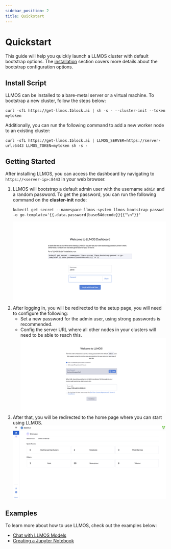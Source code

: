 ```yaml
---
sidebar_position: 2
title: Quickstart
---
```


# Quickstart

This guide will help you quickly launch a LLMOS cluster with default bootstrap options. The [installation](./installation) section covers more details about the bootstrap configuration options.

## Install Script

LLMOS can be installed to a bare-metal server or a virtual machine. To bootstrap a new cluster, follow the steps below:

```shell
curl -sfL https://get-llmos.1block.ai | sh -s - --cluster-init --token mytoken
```

Additionally, you can run the following command to add a new worker node to an existing cluster:
```shell
curl -sfL https://get-llmos.1block.ai | LLMOS_SERVER=https://server-url:6443 LLMOS_TOKEN=mytoken sh -s -
```

## Getting Started

After installing LLMOS, you can access the dashboard by navigating to `https://<server-ip>:8443` in your web browser.

1. LLMOS will bootstrap a default admin user with the username `admin` and a random password. To get the password, you can run the following command on the **cluster-init** node:
    ```shell
    kubectl get secret --namespace llmos-system llmos-bootstrap-passwd -o go-template='{{.data.password|base64decode}}{{"\n"}}'
    ```
    ![first-login](/img/docs/auth-first-login.png)
1. After logging in, you will be redirected to the setup page, you will need to configure the following:
    - Set a new password for the admin user, using strong passwords is recommended.
    - Config the server URL where all other nodes in your clusters will need to be able to reach this.
    ![setup](/img/docs/auth-first-login-setup.png)
1. After that, you will be redirected to the home page where you can start using LLMOS.
    ![home-page](/img/docs/home-page.png)

## Examples

To learn more about how to use LLMOS, check out the examples below:

- [Chat with LLMOS Models](./user_guide/llm_management/serve)
- [Creating a Jupyter Notebook](./user_guide/llm_management/notebooks#create-a-notebook)

[//]: # (TODO: add more examples)
[//]: # (- [Chat with LLMOS Models with Streaming]&#40;./examples/chat-streaming&#41;)
[//]: # (- [Creating a Machine Learning Cluster]&#40;./examples/ml-cluster&#41;)